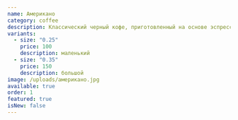 ```yaml
---
name: Американо
category: coffee
description: Классический черный кофе, приготовленный на основе эспрессо и горячей воды.
variants:
  - size: "0.25"
    price: 100
    description: маленький
  - size: "0.35"
    price: 150
    description: большой
image: /uploads/американо.jpg
available: true
order: 1
featured: true
isNew: false
---
```

